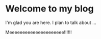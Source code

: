 # Welcome to my blog

I'm glad you are here. I plan to talk about ...

Meeeeeeeeeeeeeeeeeeeee!!!!!!
